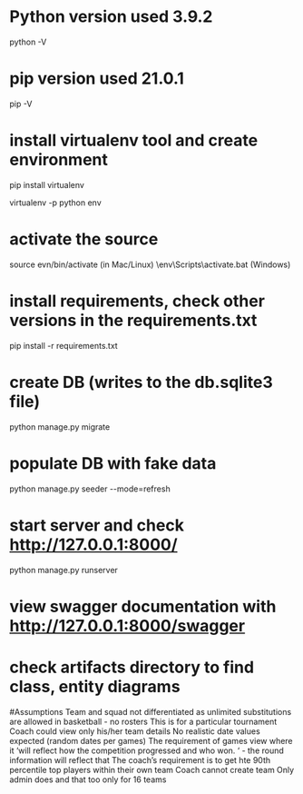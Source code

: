 # Python version used 3.9.2

python -V

# pip version used 21.0.1

pip -V

# install virtualenv tool and create environment

pip install virtualenv

virtualenv -p python env

# activate the source

source evn/bin/activate (in Mac/Linux)
\env\Scripts\activate.bat (Windows)

# install requirements, check other versions in the requirements.txt

pip install -r requirements.txt

# create DB (writes to the db.sqlite3 file)

python manage.py migrate

# populate DB with fake data

python manage.py seeder --mode=refresh

# start server and check http://127.0.0.1:8000/

python manage.py runserver

# view swagger documentation with http://127.0.0.1:8000/swagger

# check artifacts directory to find class, entity diagrams

#Assumptions
Team and squad not differentiated as unlimited substitutions are allowed in basketball - no rosters
This is for a particular tournament
Coach could view only his/her team details
No realistic date values expected (random dates per games)
The requirement of games view where it ‘will reflect how the competition progressed and who won. ‘ - the round information will reflect that
The coach’s requirement is to get hte 90th percentile top players within their own team
Coach cannot create team
Only admin does and that too only for 16 teams
